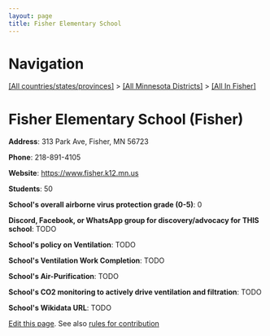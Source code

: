 ```yaml
---
layout: page
title: Fisher Elementary School
---
```

# Navigation

[[All countries/states/provinces]](../../..) > [[All Minnesota Districts]](../..) > [[All In Fisher]](..)

# Fisher Elementary School (Fisher)

**Address**: 313 Park Ave, Fisher, MN 56723

**Phone**: 218-891-4105

**Website**: <https://www.fisher.k12.mn.us>

**Students**: 50

**School's overall airborne virus protection grade (0-5)**: 0

**Discord, Facebook, or WhatsApp group for discovery/advocacy for THIS school**: TODO

**School's policy on Ventilation**: TODO

**School's Ventilation Work Completion**: TODO

**School's Air-Purification**: TODO

**School's CO2 monitoring to actively drive ventilation and filtration**: TODO

**School's Wikidata URL**: TODO


[Edit this page](https://github.com/ventilate-schools/MN/edit/main/./Fisher/Fisher_Elementary_School.md). See also [rules for contribution](../../../contribution-rules/)